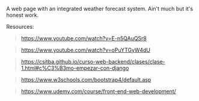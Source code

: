 A web page with an integrated weather forecast system. Ain't much but it's honest work.

Resources:

>https://www.youtube.com/watch?v=E-n5QAuQSr8

>https://www.youtube.com/watch?v=oPuYTGyW4dU

>https://csitba.github.io/curso-web-backend/clases/clase-1.html#c%C3%B3mo-empezar-con-django

>https://www.w3schools.com/bootstrap4/default.asp

>https://www.udemy.com/course/front-end-web-development/
